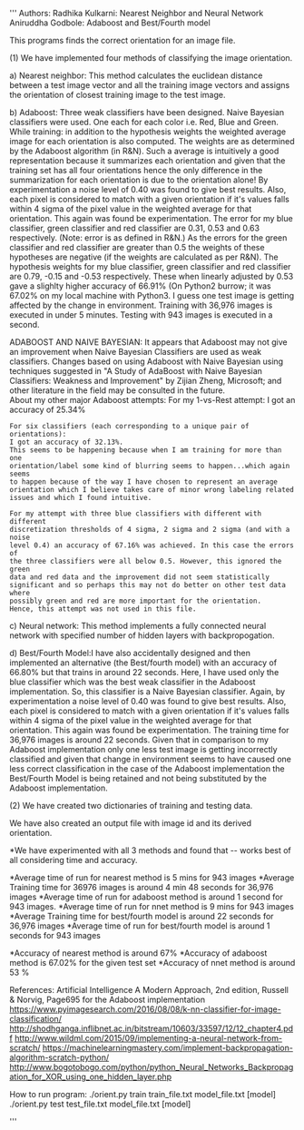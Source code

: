 '''
 Authors:
 Radhika Kulkarni: Nearest Neighbor and Neural Network 
 Aniruddha Godbole: Adaboost and Best/Fourth model 

 This programs finds the correct orientation for an image file.

 (1) We have implemented four methods of classifying the image orientation.

   a) Nearest neighbor: This method calculates the euclidean distance between a test image vector and all the training image vectors 
    and assigns the orientation of closest training image to the test image.

   b) Adaboost: Three weak classifiers have been designed. Naive Bayesian 
    classifiers were used. One each for each color 
    i.e. Red, Blue and Green. While training: in addition to the hypothesis
    weights the weighted average image for each orientation is also computed.
    The weights are as determined by the Adaboost algorithm (in R&N).
    Such a average is intuitively a good representation because it 
    summarizes each orientation and given that the training set has all
    four orientations hence the only difference in the summarization for each 
    orientation is due to the orientation alone!
    By experimentation a noise level of 0.40 was found to give best results.
    Also, each pixel is considered to match with a given orientation if it's
    values falls within 4 sigma of the pixel value in the weighted average for
    that orientation. This again was found be experimentation.
    The error for my blue classifier, green classifier and red 
    classifier are 0.31, 0.53 and 0.63 respectively. 
    (Note: error is as defined in R&N.)
    As the errors for the green classifier and red classifier are greater than 
    0.5 the weights of these hypotheses are negative 
    (if the weights are calculated as per R&N).
   The hypothesis weights for my blue classifier, green classifier and red 
   classifier are 0.79, -0.15 and -0.53 respectively. These when linearly 
   adjusted by 0.53 gave a slighlty higher accuracy of 66.91% (On Python2 burrow; 
   it was 67.02% on my local machine with Python3. I guess one test image is 
   getting affected by the change in environment.
   Training with 36,976 images is executed in under 5 minutes. 
   Testing with 943 images is executed in a second.
   
   ADABOOST AND NAIVE BAYESIAN: It appears that Adaboost may not give an improvement
   when Naive Bayesian Classifiers are used as weak classifiers.
   Changes based  on using Adaboost with Naive Bayesian using techniques suggested in
   "A Study of AdaBoost with Naive Bayesian Classifiers: Weakness and Improvement"
   by Zijian Zheng, Microsoft; and other literature in the field may be consulted in
   the future.  
    About my other major Adaboost attempts:
    For my 1-vs-Rest attempt: I got an accuracy of 25.34%
    
    For six classifiers (each corresponding to a unique pair of orientations): 
    I got an accuracy of 32.13%.
    This seems to be happening because when I am training for more than one 
    orientation/label some kind of blurring seems to happen...which again seems
    to happen because of the way I have chosen to represent an average 
    orientation which I believe takes care of minor wrong labeling related 
    issues and which I found intuitive.
    
    For my attempt with three blue classifiers with different with different 
    discretization thresholds of 4 sigma, 2 sigma and 2 sigma (and with a noise 
    level 0.4) an accuracy of 67.16% was achieved. In this case the errors of 
    the three classifiers were all below 0.5. However, this ignored the green
    data and red data and the improvement did not seem statistically 
    significant and so perhaps this may not do better on other test data where
    possibly green and red are more important for the orientation. 
    Hence, this attempt was not used in this file.
    

   c) Neural  network: This method implements a fully connected  neural network with specified
    number of  hidden layers with backpropogation.
 
   d) Best/Fourth Model:I have also accidentally designed and then implemented
    an alternative (the Best/fourth model) with an accuracy of 66.80% but that
    trains in around 22 seconds. Here, I have used only the blue classifier
    which was the best weak classifier in the Adaboost implementation. So, this
    classifier is a Naive Bayesian classifier. 
    Again, by experimentation a noise level of 0.40 was found to give best results.
    Also, each pixel is considered to match with a given orientation if it's
    values falls within 4 sigma of the pixel value in the weighted average for
    that orientation. This again was found be experimentation. The training time
    for 36,976 images is around 22 seconds.
    Given that in comparison to my Adaboost implementation only one less test
    image is getting incorrectly classified and given that change in environment
    seems to have caused one less correct classification in the case of the 
    Adaboost implementation the Best/Fourth Model is being retained and not being
    substituted by the Adaboost implementation.

 (2) We have created two dictionaries of training and testing data.

 We have also created an output file with image id and its derived orientation.
 
 *We have experimented with all 3 methods and found that -- works best of all considering time and accuracy.
 
 *Average time of run for nearest  method is 5 mins for 943 images 
 *Average Training time for 36976 images is around 4 min 48 seconds for 36,976 images
 *Average time of run for adaboost method is around 1 second for 943 images. 
 *Average time of run for nnet method is 9 mins for 943 images
 *Average Training time for best/fourth model is around 22 seconds for 36,976 images
 *Average time of run for best/fourth model is around 1 seconds for 943 images

 *Accuracy of nearest method is around 67% 
 *Accuracy of adaboost method is 67.02% for the given test set 
 *Accuracy of nnet method is around 53 %


References:
Artificial Intelligence A Modern Approach, 2nd edition, Russell & Norvig, Page695 for the Adaboost implementation
https://www.pyimagesearch.com/2016/08/08/k-nn-classifier-for-image-classification/
http://shodhganga.inflibnet.ac.in/bitstream/10603/33597/12/12_chapter4.pdf
http://www.wildml.com/2015/09/implementing-a-neural-network-from-scratch/
https://machinelearningmastery.com/implement-backpropagation-algorithm-scratch-python/
http://www.bogotobogo.com/python/python_Neural_Networks_Backpropagation_for_XOR_using_one_hidden_layer.php

How to run program:
./orient.py train train_file.txt model_file.txt [model]
./orient.py test test_file.txt model_file.txt [model]

'''
